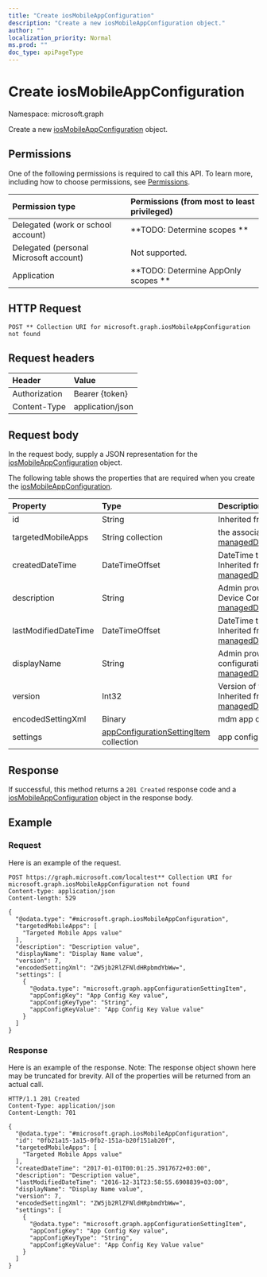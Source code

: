 ```yaml
---
title: "Create iosMobileAppConfiguration"
description: "Create a new iosMobileAppConfiguration object."
author: ""
localization_priority: Normal
ms.prod: ""
doc_type: apiPageType
---
```


# Create iosMobileAppConfiguration

Namespace: microsoft.graph

Create a new [iosMobileAppConfiguration](../resources/iosmobileappconfiguration.md) object.

## Permissions
One of the following permissions is required to call this API. To learn more, including how to choose permissions, see [Permissions](/concepts/permissions-reference.md).

|Permission type|Permissions (from most to least privileged)|
|:---|:---|
|Delegated (work or school account)|**TODO: Determine scopes **|
|Delegated (personal Microsoft account)|Not supported.|
|Application|**TODO: Determine AppOnly scopes **|

## HTTP Request
<!-- {
  "blockType": "ignored"
}
-->
``` http
POST ** Collection URI for microsoft.graph.iosMobileAppConfiguration not found
```

## Request headers
|Header|Value|
|:---|:---|
|Authorization|Bearer {token}|
|Content-Type|application/json|

## Request body
In the request body, supply a JSON representation for the [iosMobileAppConfiguration](../resources/iosmobileappconfiguration.md) object.

The following table shows the properties that are required when you create the [iosMobileAppConfiguration](../resources/iosmobileappconfiguration.md).

|Property|Type|Description|
|:---|:---|:---|
|id|String| Inherited from [entity](../resources/entity.md)|
|targetedMobileApps|String collection|the associated app. Inherited from [managedDeviceMobileAppConfiguration](../resources/manageddevicemobileappconfiguration.md)|
|createdDateTime|DateTimeOffset|DateTime the object was created. Inherited from [managedDeviceMobileAppConfiguration](../resources/manageddevicemobileappconfiguration.md)|
|description|String|Admin provided description of the Device Configuration. Inherited from [managedDeviceMobileAppConfiguration](../resources/manageddevicemobileappconfiguration.md)|
|lastModifiedDateTime|DateTimeOffset|DateTime the object was last modified. Inherited from [managedDeviceMobileAppConfiguration](../resources/manageddevicemobileappconfiguration.md)|
|displayName|String|Admin provided name of the device configuration. Inherited from [managedDeviceMobileAppConfiguration](../resources/manageddevicemobileappconfiguration.md)|
|version|Int32|Version of the device configuration. Inherited from [managedDeviceMobileAppConfiguration](../resources/manageddevicemobileappconfiguration.md)|
|encodedSettingXml|Binary|mdm app configuration Base64 binary.|
|settings|[appConfigurationSettingItem](../resources/appconfigurationsettingitem.md) collection|app configuration setting items.|



## Response
If successful, this method returns a `201 Created` response code and a [iosMobileAppConfiguration](../resources/iosmobileappconfiguration.md) object in the response body.

## Example

### Request
Here is an example of the request.
<!-- {
  "blockType": "request",
  "name": "create_iosmobileappconfiguration_from_"
}
-->
``` http
POST https://graph.microsoft.com/localtest** Collection URI for microsoft.graph.iosMobileAppConfiguration not found
Content-type: application/json
Content-length: 529

{
  "@odata.type": "#microsoft.graph.iosMobileAppConfiguration",
  "targetedMobileApps": [
    "Targeted Mobile Apps value"
  ],
  "description": "Description value",
  "displayName": "Display Name value",
  "version": 7,
  "encodedSettingXml": "ZW5jb2RlZFNldHRpbmdYbWw=",
  "settings": [
    {
      "@odata.type": "microsoft.graph.appConfigurationSettingItem",
      "appConfigKey": "App Config Key value",
      "appConfigKeyType": "String",
      "appConfigKeyValue": "App Config Key Value value"
    }
  ]
}
```

### Response
Here is an example of the response. Note: The response object shown here may be truncated for brevity. All of the properties will be returned from an actual call.
<!-- {
  "blockType": "response",
  "truncated": true,
  "@odata.type": "microsoft.graph.iosmobileappconfiguration"
}
-->
``` http
HTTP/1.1 201 Created
Content-Type: application/json
Content-Length: 701

{
  "@odata.type": "#microsoft.graph.iosMobileAppConfiguration",
  "id": "0fb21a15-1a15-0fb2-151a-b20f151ab20f",
  "targetedMobileApps": [
    "Targeted Mobile Apps value"
  ],
  "createdDateTime": "2017-01-01T00:01:25.3917672+03:00",
  "description": "Description value",
  "lastModifiedDateTime": "2016-12-31T23:58:55.6908839+03:00",
  "displayName": "Display Name value",
  "version": 7,
  "encodedSettingXml": "ZW5jb2RlZFNldHRpbmdYbWw=",
  "settings": [
    {
      "@odata.type": "microsoft.graph.appConfigurationSettingItem",
      "appConfigKey": "App Config Key value",
      "appConfigKeyType": "String",
      "appConfigKeyValue": "App Config Key Value value"
    }
  ]
}
```

